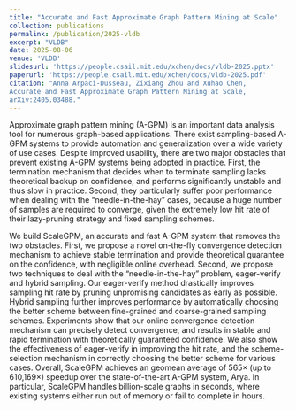 ```yaml
---
title: "Accurate and Fast Approximate Graph Pattern Mining at Scale"
collection: publications
permalink: /publication/2025-vldb
excerpt: "VLDB"
date: 2025-08-06
venue: 'VLDB'
slidesurl: 'https://people.csail.mit.edu/xchen/docs/vldb-2025.pptx'
paperurl: 'https://people.csail.mit.edu/xchen/docs/vldb-2025.pdf'
citation: "Anna Arpaci-Dusseau, Zixiang Zhou and Xuhao Chen,
Accurate and Fast Approximate Graph Pattern Mining at Scale,
arXiv:2405.03488."
---
```


Approximate graph pattern mining (A-GPM) is an important data analysis tool for numerous graph-based applications. 
There exist sampling-based A-GPM systems to provide automation and generalization over a wide variety of use cases. 
Despite improved usability, there are two major obstacles that prevent existing A-GPM systems being adopted in practice. 
First, the termination mechanism that decides when to terminate sampling lacks theoretical backup on confidence, and performs significantly unstable and thus slow in practice. 
Second, they particularly suffer poor performance when dealing with the “needle-in-the-hay” cases, 
because a huge number of samples are required to converge, given the extremely low hit rate of their lazy-pruning strategy and fixed sampling schemes. 

We build ScaleGPM, an accurate and fast A-GPM system that removes the two obstacles. 
First, we propose a novel on-the-fly convergence detection mechanism to achieve stable termination and provide theoretical guarantee on the confidence, with negligible online overhead. 
Second, we propose two techniques to deal with the “needle-in-the-hay” problem, eager-verify and hybrid sampling. 
Our eager-verify method drastically improves sampling hit rate by pruning unpromising candidates as early as possible. 
Hybrid sampling further improves performance by automatically choosing the better scheme between fine-grained and coarse-grained sampling schemes. 
Experiments show that our online convergence detection mechanism can precisely detect convergence, and results in stable and rapid termination with theoretically guaranteed confidence. 
We also show the effectiveness of eager-verify in improving the hit rate, and the scheme-selection mechanism in correctly choosing the better scheme for various cases. 
Overall, ScaleGPM achieves an geomean average of 565× (up to 610,169×) speedup over the state-of-the-art A-GPM system, Arya. 
In particular, ScaleGPM handles billion-scale graphs in seconds, where existing systems either run out of memory or fail to complete in hours.
